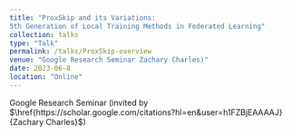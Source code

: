 ```yaml
---
title: "ProxSkip and its Variations:
5th Generation of Local Training Methods in Federated Learning"
collection: talks
type: "Talk"
permalink: /talks/ProxSkip-overview
venue: "Google Research Seminar Zachary Charles)"
date: 2023-06-8
location: "Online"
---
```

Google Research Seminar (invited by $\href{https://scholar.google.com/citations?hl=en&user=h1FZBjEAAAAJ}{Zachary Charles}$)


